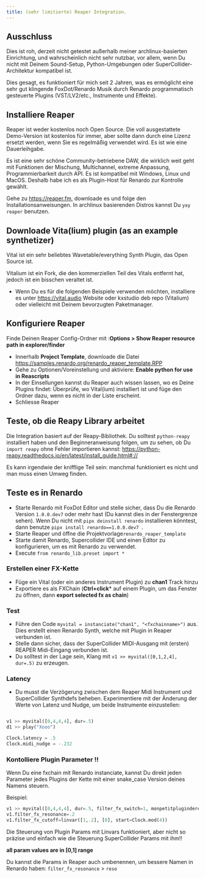 ```yaml
---
title: (sehr limitierte) Reaper Integration.
---
```



## Ausschluss


Dies ist roh, derzeit nicht getestet außerhalb meiner archlinux-basierten Einrichtung, und wahrscheinlich nicht sehr nutzbar, vor allem, wenn Du nicht mit Deinem Sound-Setup, Python-Umgebungen oder SuperCollider-Architektur kompatibel ist.

Dies gesagt, es funktioniert für mich seit 2 Jahren, was es ermöglicht eine sehr gut klingende FoxDot/Renardo Musik durch Renardo programmatisch gesteuerte Plugins (VST/LV2/etc., Instrumente und Effekte).

## Installiere Reaper

Reaper ist weder kostenlos noch Open Source. Die voll ausgestattete Demo-Version ist kostenlos für immer, aber sollte dann durch eine Lizenz ersetzt werden, wenn Sie es regelmäßig verwendet wird. Es ist wie eine Dauerleihgabe.

Es ist eine sehr schöne Community-betriebene DAW, die wirklich weit geht mit Funktionen der Mischung, Multichannel, extreme Anpassung, Programmierbarkeit durch API. Es ist kompatibel mit Windows, Linux und MacOS. Deshalb habe ich es als Plugin-Host für Renardo zur Kontrolle gewählt.

Gehe zu https://reaper.fm, downloade es und folge den Installationsanweisungen. In archlinux basierenden Distros kannst Du `yay reaper` benutzen.

## Downloade Vita(lium) plugin (as an example synthetizer)

Vital ist ein sehr beliebtes Wavetable/everything Synth Plugin, das Open Source ist.

Vitalium ist ein Fork, die den kommerziellen Teil des Vitals entfernt hat, jedoch ist ein bisschen veraltet ist.

- Wenn Du es für die folgenden Beispiele verwenden möchten, installiere es unter https://vital.audio Website oder kxstudio deb repo (Vitalium) oder vielleicht mit Deinem bevorzugten Paketmanager.

## Konfiguriere Reaper

Finde Deinen Reaper Config-Ordner mit :**Options > Show Reaper resource path in explorer/finder** 

- Innerhalb **Project Template**, downloade die Datei https://samples.renardo.org/renardo_reaper_template.RPP
- Gehe zu Optionen/Voreinstellung und aktiviere: **Enable python for use in Reascripts**
- In der Einsellungen kannst du Reaper auch wissen lassen, wo es Deine Plugins findet: Überprüfe, wo Vital(ium) installiert ist und füge den Ordner dazu, wenn es nicht in der Liste erscheint.
- Schliesse Reaper

## Teste, ob die Reapy Library arbeitet

Die Integration basiert auf der Reapy-Bibliothek. Du solltest `python-reapy` installiert haben und den Beginneranweisung folgen, um zu sehen, ob Du `import reapy` ohne Fehler importieren kannst: https://python-reapy.readthedocs.io/en/latest/install_guide.html#://

Es kann irgendwie der knifflige Teil sein: manchmal funktioniert es nicht und man muss einen Umweg finden.

## Teste es in Renardo

- Starte Renardo mit FoxDot Editor und stelle sicher, dass Du die Renardo Version `1.0.0.dev7` oder mehr hast (Du kannst dies in der Fenstergrenze sehen). Wenn Du nicht mit `pipx deinstall renardo` installieren könntest, dann benutze `pipx install renardo==1.0.0.dev7 `.
- Starte Reaper und öffne die Projektvorlage`renardo_reaper_template`
- Starte damit Renardo, Supercollider IDE und einen Editor zu konfigurieren, um es mit Renardo zu verwendet.
- Execute `from renardo_lib.preset import *`

### Erstellen einer FX-Kette

- Füge ein Vital (oder ein anderes Instrument Plugin) zu **chan1** Track hinzu
- Exportiere es als FXChain (**Ctrl+click*** auf einem Plugin, um das Fenster zu öffnen, dann **export selected fx as chain**)

### Test

- Führe den Code `myvital = instanciate("chan1", "<fxchainname>")` aus. Dies erstellt einen Renardo Synth, welche mit Plugin in Reaper verbunden ist.
- Stelle dann sicher, dass der SuperCollider MIDI-Ausgang mit (ersten) REAPER Midi-Eingang verbunden ist.
- Du solltest in der Lage sein, Klang mit `v1 >> myvital([0,1,2,4], dur=.5)` zu erzeugen.

### Latency

- Du musst die Verzögerung zwischen dem Reaper Midi Instrument und SuperCollider Synthdefs beheben. Experimentiere mit der Änderung der Werte von Latenz und Nudge, um beide Instrumente einzustellen:

```python

v1 >> myvital([0,4,4,4], dur=.5)
d1 >> play("Xooo")

Clock.latency = .5
Clock.midi_nudge = -.232
```

### Kontolliere Plugin Parameter !!

Wenn Du eine fxchain mit Renardo instanciate, kannst Du direkt jeden Parameter jedes Plugins der Kette mit einer snake_case Version deines Namens steuern.

Beispiel:

```python
v1 >> myvital([0,4,4,4], dur=.5, filter_fx_switch=1, monpetitplugindereverb_mix=.5)
v1.filter_fx_resonance=.2
v1.filter_fx_cutoff=linvar([1,.2], [8], start=Clock.mod(4))
```

Die Steuerung von Plugin Params mit Linvars funktioniert, aber nicht so präzise und einfach wie die Steuerung SuperCollider Params mit ihm!!

**all param values are in [0,1] range**

Du kannst die Params in Reaper auch umbenennen, um bessere Namen in Renardo haben: `filter_fx_resonance` > `reso`
